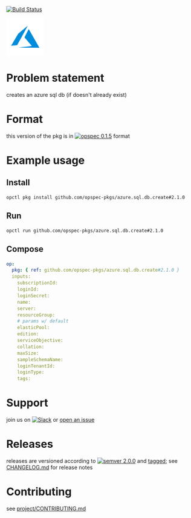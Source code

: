 [![Build Status](https://travis-ci.org/opspec-pkgs/azure.sql.db.create.svg?branch=master)](https://travis-ci.org/opspec-pkgs/azure.sql.db.create)

<img src="icon.svg" alt="icon" height="100px">

# Problem statement

creates an azure sql db (if doesn't already exist)

# Format

this version of the pkg is in [![opspec 0.1.5](https://img.shields.io/badge/opspec-0.1.5-brightgreen.svg?colorA=6b6b6b&colorB=fc16be)](https://opspec.io/0.1.5/packages.html) format

# Example usage

## Install

```shell
opctl pkg install github.com/opspec-pkgs/azure.sql.db.create#2.1.0
```

## Run

```
opctl run github.com/opspec-pkgs/azure.sql.db.create#2.1.0
```

## Compose

```yaml
op:
  pkg: { ref: github.com/opspec-pkgs/azure.sql.db.create#2.1.0 }
  inputs:
    subscriptionId:
    loginId:
    loginSecret:
    name:
    server:
    resourceGroup:
    # params w/ default
    elasticPool:
    edition:
    serviceObjective:
    collation:
    maxSize:
    sampleSchemaName:
    loginTenantId:
    loginType:
    tags:
```

# Support

join us on
[![Slack](https://opspec-slackin.herokuapp.com/badge.svg)](https://opspec-slackin.herokuapp.com/)
or
[open an issue](https://github.com/opspec-pkgs/azure.sql.db.create/issues)

# Releases

releases are versioned according to
[![semver 2.0.0](https://img.shields.io/badge/semver-2.0.0-brightgreen.svg)](http://semver.org/spec/v2.0.0.html)
and [tagged](https://git-scm.com/book/en/v2/Git-Basics-Tagging); see
[CHANGELOG.md](CHANGELOG.md) for release notes

# Contributing

see
[project/CONTRIBUTING.md](https://github.com/opspec-pkgs/project/blob/master/CONTRIBUTING.md)
